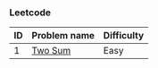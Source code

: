 ### Leetcode

<table id="leetcode" class="table-auto">
  <thead>
    <tr>
      <th>ID</th>
      <th>Problem name</th>
      <th>Difficulty</th>
    </tr>
  </thead>
  <tbody>
      <tr>
        <td>
          1
        </td>
        <td>
          <a href="http://rustgym.com/leetcode/1"> Two Sum</a>
        </td>
        <td>Easy</td>
      </tr>
    <tbody>
<table>